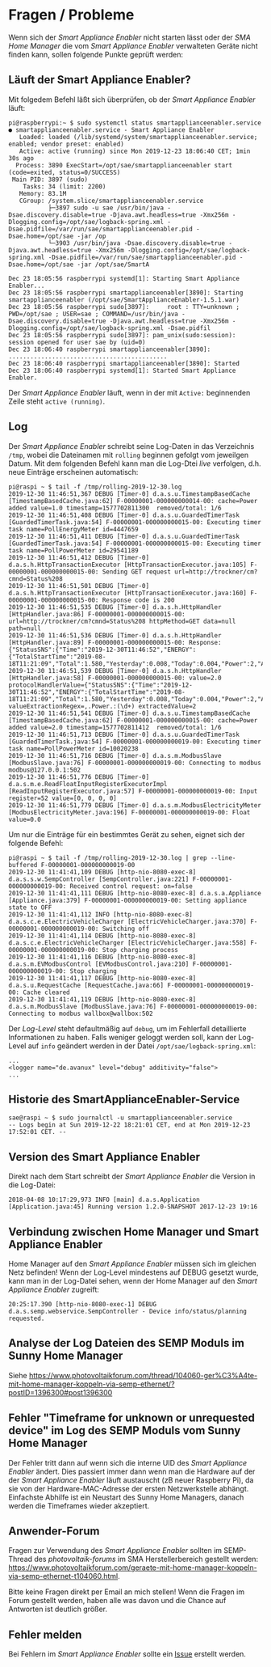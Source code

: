 # Fragen / Probleme

Wenn sich der *Smart Appliance Enabler* nicht starten lässt oder der *SMA Home Manager* die vom *Smart Appliance Enabler* verwalteten Geräte nicht finden kann, sollen folgende Punkte geprüft werden:

## Läuft der Smart Appliance Enabler?
Mit folgedem Befehl läßt sich überprüfen, ob der *Smart Appliance Enabler* läuft:
```console
pi@raspberrypi:~ $ sudo systemctl status smartapplianceenabler.service
● smartapplianceenabler.service - Smart Appliance Enabler
   Loaded: loaded (/lib/systemd/system/smartapplianceenabler.service; enabled; vendor preset: enabled)
   Active: active (running) since Mon 2019-12-23 18:06:40 CET; 1min 30s ago
  Process: 3890 ExecStart=/opt/sae/smartapplianceenabler start (code=exited, status=0/SUCCESS)
 Main PID: 3897 (sudo)
    Tasks: 34 (limit: 2200)
   Memory: 83.1M
   CGroup: /system.slice/smartapplianceenabler.service
           ├─3897 sudo -u sae /usr/bin/java -Dsae.discovery.disable=true -Djava.awt.headless=true -Xmx256m -Dlogging.config=/opt/sae/logback-spring.xml -Dsae.pidfile=/var/run/sae/smartapplianceenabler.pid -Dsae.home=/opt/sae -jar /op
           └─3903 /usr/bin/java -Dsae.discovery.disable=true -Djava.awt.headless=true -Xmx256m -Dlogging.config=/opt/sae/logback-spring.xml -Dsae.pidfile=/var/run/sae/smartapplianceenabler.pid -Dsae.home=/opt/sae -jar /opt/sae/SmartA

Dec 23 18:05:56 raspberrypi systemd[1]: Starting Smart Appliance Enabler...
Dec 23 18:05:56 raspberrypi smartapplianceenabler[3890]: Starting smartapplianceenabler (/opt/sae/SmartApplianceEnabler-1.5.1.war)
Dec 23 18:05:56 raspberrypi sudo[3897]:     root : TTY=unknown ; PWD=/opt/sae ; USER=sae ; COMMAND=/usr/bin/java -Dsae.discovery.disable=true -Djava.awt.headless=true -Xmx256m -Dlogging.config=/opt/sae/logback-spring.xml -Dsae.pidfil
Dec 23 18:05:56 raspberrypi sudo[3897]: pam_unix(sudo:session): session opened for user sae by (uid=0)
Dec 23 18:06:40 raspberrypi smartapplianceenabler[3890]: ............................................
Dec 23 18:06:40 raspberrypi smartapplianceenabler[3890]: Started
Dec 23 18:06:40 raspberrypi systemd[1]: Started Smart Appliance Enabler.
```
Der *Smart Appliance Enabler* läuft, wenn in der mit `Active:` beginnenden Zeile steht `active (running)`.

## Log
Der *Smart Appliance Enabler* schreibt seine Log-Daten in das Verzeichnis ```/tmp```, wobei die Dateinamen mit ```rolling``` beginnen gefolgt vom jeweilgen Datum.
Mit dem folgenden Befehl kann man die Log-Dtei _live_ verfolgen, d.h. neue Einträge erscheinen automatisch:
```
pi@raspi ~ $ tail -f /tmp/rolling-2019-12-30.log
2019-12-30 11:46:51,367 DEBUG [Timer-0] d.a.s.u.TimestampBasedCache [TimestampBasedCache.java:62] F-00000001-000000000014-00: cache=Power added value=1.0 timestamp=1577702811300  removed/total: 1/6
2019-12-30 11:46:51,408 DEBUG [Timer-0] d.a.s.u.GuardedTimerTask [GuardedTimerTask.java:54] F-00000001-000000000015-00: Executing timer task name=PollEnergyMeter id=4447659
2019-12-30 11:46:51,411 DEBUG [Timer-0] d.a.s.u.GuardedTimerTask [GuardedTimerTask.java:54] F-00000001-000000000015-00: Executing timer task name=PollPowerMeter id=29541189
2019-12-30 11:46:51,412 DEBUG [Timer-0] d.a.s.h.HttpTransactionExecutor [HttpTransactionExecutor.java:105] F-00000001-000000000015-00: Sending GET request url=http://trockner/cm?cmnd=Status%208
2019-12-30 11:46:51,501 DEBUG [Timer-0] d.a.s.h.HttpTransactionExecutor [HttpTransactionExecutor.java:160] F-00000001-000000000015-00: Response code is 200
2019-12-30 11:46:51,535 DEBUG [Timer-0] d.a.s.h.HttpHandler [HttpHandler.java:86] F-00000001-000000000015-00: url=http://trockner/cm?cmnd=Status%208 httpMethod=GET data=null path=null
2019-12-30 11:46:51,536 DEBUG [Timer-0] d.a.s.h.HttpHandler [HttpHandler.java:89] F-00000001-000000000015-00: Response: {"StatusSNS":{"Time":"2019-12-30T11:46:52","ENERGY":{"TotalStartTime":"2019-08-18T11:21:09","Total":1.580,"Yesterday":0.008,"Today":0.004,"Power":2,"ApparentPower":49,"ReactivePower":49,"Factor":0.04,"Voltage":233,"Current":0.209}}}
2019-12-30 11:46:51,539 DEBUG [Timer-0] d.a.s.h.HttpHandler [HttpHandler.java:58] F-00000001-000000000015-00: value=2.0 protocolHandlerValue={"StatusSNS":{"Time":"2019-12-30T11:46:52","ENERGY":{"TotalStartTime":"2019-08-18T11:21:09","Total":1.580,"Yesterday":0.008,"Today":0.004,"Power":2,"ApparentPower":49,"ReactivePower":49,"Factor":0.04,"Voltage":233,"Current":0.209}}} valueExtractionRegex=,.Power.:(\d+) extractedValue=2
2019-12-30 11:46:51,541 DEBUG [Timer-0] d.a.s.u.TimestampBasedCache [TimestampBasedCache.java:62] F-00000001-000000000015-00: cache=Power added value=2.0 timestamp=1577702811412  removed/total: 1/6
2019-12-30 11:46:51,713 DEBUG [Timer-0] d.a.s.u.GuardedTimerTask [GuardedTimerTask.java:54] F-00000001-000000000019-00: Executing timer task name=PollPowerMeter id=10020238
2019-12-30 11:46:51,716 DEBUG [Timer-0] d.a.s.m.ModbusSlave [ModbusSlave.java:76] F-00000001-000000000019-00: Connecting to modbus modbus@127.0.0.1:502
2019-12-30 11:46:51,776 DEBUG [Timer-0] d.a.s.m.e.ReadFloatInputRegisterExecutorImpl [ReadInputRegisterExecutor.java:57] F-00000001-000000000019-00: Input register=52 value=[0, 0, 0, 0]
2019-12-30 11:46:51,779 DEBUG [Timer-0] d.a.s.m.ModbusElectricityMeter [ModbusElectricityMeter.java:196] F-00000001-000000000019-00: Float value=0.0
```
Um nur die Einträge für ein bestimmtes Gerät zu sehen, eignet sich der folgende Befehl:
```
pi@raspi ~ $ tail -f /tmp/rolling-2019-12-30.log | grep --line-buffered F-00000001-000000000019-00
2019-12-30 11:41:41,109 DEBUG [http-nio-8080-exec-8] d.a.s.s.w.SempController [SempController.java:221] F-00000001-000000000019-00: Received control request: on=false
2019-12-30 11:41:41,111 DEBUG [http-nio-8080-exec-8] d.a.s.a.Appliance [Appliance.java:379] F-00000001-000000000019-00: Setting appliance state to OFF
2019-12-30 11:41:41,112 INFO [http-nio-8080-exec-8] d.a.s.c.e.ElectricVehicleCharger [ElectricVehicleCharger.java:370] F-00000001-000000000019-00: Switching off
2019-12-30 11:41:41,114 DEBUG [http-nio-8080-exec-8] d.a.s.c.e.ElectricVehicleCharger [ElectricVehicleCharger.java:558] F-00000001-000000000019-00: Stop charging process
2019-12-30 11:41:41,116 DEBUG [http-nio-8080-exec-8] d.a.s.m.EVModbusControl [EVModbusControl.java:210] F-00000001-000000000019-00: Stop charging
2019-12-30 11:41:41,117 DEBUG [http-nio-8080-exec-8] d.a.s.u.RequestCache [RequestCache.java:66] F-00000001-000000000019-00: Cache cleared
2019-12-30 11:41:41,119 DEBUG [http-nio-8080-exec-8] d.a.s.m.ModbusSlave [ModbusSlave.java:76] F-00000001-000000000019-00: Connecting to modbus wallbox@wallbox:502
```

Der *Log-Level* steht defaultmäßig auf ```debug```, um im Fehlerfall detaillierte Informationen zu haben. Falls weniger geloggt werden soll, kann der Log-Level auf ```info``` geändert werden in der Datei ```/opt/sae/logback-spring.xml```:
```
...
<logger name="de.avanux" level="debug" additivity="false">
...
```

## Historie des SmartApplianceEnabler-Service
```console
sae@raspi ~ $ sudo journalctl -u smartapplianceenabler.service
-- Logs begin at Sun 2019-12-22 18:21:01 CET, end at Mon 2019-12-23 17:52:01 CET. --
```

## Version des Smart Appliance Enabler
Direkt nach dem Start schreibt der *Smart Appliance Enabler* die Version in die Log-Datei:
```
2018-04-08 10:17:29,973 INFO [main] d.a.s.Application [Application.java:45] Running version 1.2.0-SNAPSHOT 2017-12-23 19:16
```

## Verbindung zwischen Home Manager und Smart Appliance Enabler
Home Manager auf den *Smart Appliance Enabler* müssen sich im gleichen Netz befinden!
Wenn der Log-Level mindestens auf DEBUG gesetzt wurde, kann man in der Log-Datei sehen, wenn der Home Manager auf den *Smart Appliance Enabler* zugreift:
```
20:25:17.390 [http-nio-8080-exec-1] DEBUG d.a.s.semp.webservice.SempController - Device info/status/planning requested.
```
## Analyse der Log Dateien des SEMP Moduls im Sunny Home Manager
Siehe https://www.photovoltaikforum.com/thread/104060-ger%C3%A4te-mit-home-manager-koppeln-via-semp-ethernet/?postID=1396300#post1396300

## Fehler "Timeframe for unknown or unrequested device" im Log des SEMP Moduls vom Sunny Home Manager
Der Fehler tritt dann auf wenn sich die interne UID des *Smart Appliance Enabler* ändert. Dies passiert immer dann wenn man die Hardware auf der der *Smart Appliance Enabler* läuft austauscht (zB neuer Raspberry Pi), da sie von der Hardware-MAC-Adresse der ersten Netzwerkstelle abhängt. Einfachste Abhilfe ist ein Neustart des Sunny Home Managers, danach werden die Timeframes wieder akzeptiert.

## Anwender-Forum
Fragen zur Verwendung des *Smart Appliance Enabler* sollten im SEMP-Thread des *photovoltaik-forums* im SMA Herstellerbereich gestellt werden: https://www.photovoltaikforum.com/geraete-mit-home-manager-koppeln-via-semp-ethernet-t104060.html.

Bitte keine Fragen direkt per Email an mich stellen! Wenn die Fragen im Forum gestellt werden, haben alle was davon und die Chance auf Antworten ist deutlich größer.

## Fehler melden
Bei Fehlern im *Smart Appliance Enabler* sollte ein [Issue](https://github.com/camueller/SmartApplianceEnabler/issues) erstellt werden.
